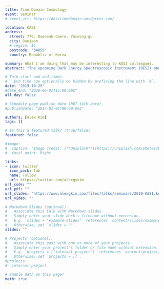 ```yaml
---
title: Time Domain Cosmology 
event: Seminar
# event_url: https://desitimedomain.wordpress.com/

location: KASI
address:
  street: 776, Daedeok-daero, Yuseong-gu 
  city: Daejeon
  # region: IL
  postcode: '34055'
  country: Republic of Korea

summary: What I am doing that may be interesting to KASI colleagues.
abstract: "The upcoming Dark Energy Spectroscopic Instrument (DESI) and Large Synoptic Survey Telescope (LSST) will provide data for large numbers of galaxies and transients, enabling precision statistical measures of the distribution and motion of galaxies, and in the discovery of rare events.  The enabled science include the measurement of the properties of the Dark Energy responsible for the accelerated expansion of the Universe using the Type Ia supernova Hubble Diagram, measurement of the Hubble constant through time delays of strongly lensed supernovae, tests of gravity from peculiar velocities of supernovae and early-type galaxies, and the discovery of tidal disruption events and other transients within galaxy cores.  Preparations for these upcoming data have uncovered interesting statistical and analysis challenges.in fitting models with +1000 parameters, the analysis of incomplete samples, building empirical models, and using Machine Learning in rigorous statistical analysis.  I will give a brief introduction to several of these topics with the objective of sparking deeper discussions and collaboration."

# Talk start and end times.
#   End time can optionally be hidden by prefixing the line with `#`.
date: "2019-10-25"
#date_end: "2030-06-01T15:00:00Z"
all_day: false

# Schedule page publish date (NOT talk date).
#publishDate: "2017-01-01T00:00:00Z"

authors: [Alex Kim]
tags: []

# Is this a featured talk? (true/false)
featured: false

#image:
#  caption: 'Image credit: [**Unsplash**](https://unsplash.com/photos/bzdhc5b3Bxs)'
#  focal_point: Right

links:
- icon: twitter
  icon_pack: fab
  name: Follow
  url: https://twitter.com/alexgykim
url_code: ""
url_pdf: ""
url_slides: "https://www.alexgkim.com/files/talks/seminars/2019-KASI.key"
url_video: ""

# Markdown Slides (optional).
#   Associate this talk with Markdown slides.
#   Simply enter your slide deck's filename without extension.
#   E.g. `slides = "example-slides"` references `content/slides/example-slides.md`.
#   Otherwise, set `slides = ""`.
slides: ""

# Projects (optional).
#   Associate this post with one or more of your projects.
#   Simply enter your project's folder or file name without extension.
#   E.g. `projects = ["internal-project"]` references `content/project/deep-learning/index.md`.
#   Otherwise, set `projects = []`.
#projects:
#- internal-project

# Enable math on this page?
math: true
---
```


